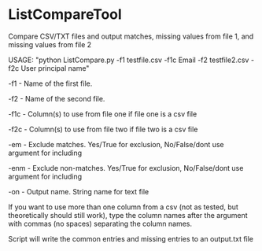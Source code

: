 # ListCompareTool
Compare CSV/TXT files and output matches, missing values from file 1, and missing values from file 2


USAGE:
"python ListCompare.py -f1 testfile.csv -f1c Email -f2 testfile2.csv -f2c User principal name"


-f1 - Name of the first file.

-f2 - Name of the second file.

-f1c - Column(s) to use from file one if file one is a csv file

-f2c - Column(s) to use from file two if file two is a csv file

-em - Exclude matches. Yes/True for exclusion, No/False/dont use argument for including

-enm - Exclude non-matches. Yes/True for exclusion, No/False/dont use argument for including

-on - Output name. String name for text file


If you want to use more than one column from a csv (not as tested, but theoretically should still work), type the column
names after the argument with commas (no spaces) separating the column names.

Script will write the common entries and missing entries to an output.txt file
